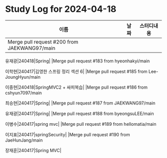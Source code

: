 # Study Log for 2024-04-18

|이름|날짜|스터디내용|
|---|---|---|
|Merge pull request #200 from JAEKWANG97/main

유재광|240418|Spring|
|Merge pull request #183 from hyeonhakyi/main

이학현|240417|김영한 스프링 정리 섹션 6|
|Merge pull request #185 from Lee-JoungHyun/main

이중현|240418|SpringMVC2 + 싸피복습|
|Merge pull request #186 from cshyun7097/main

최승현|240417|Spring|
|Merge pull request #187 from JAEKWANG97/main

유재광|240417|Spring|
|Merge pull request #188 from byeongsuLEE/main

이병수|240417|spring mvc|
|Merge pull request #189 from hellomatia/main

이지표|240417|springSecurity|
|Merge pull request #190 from JaeHunJang/main

장재훈|240417|Spring MVC|
